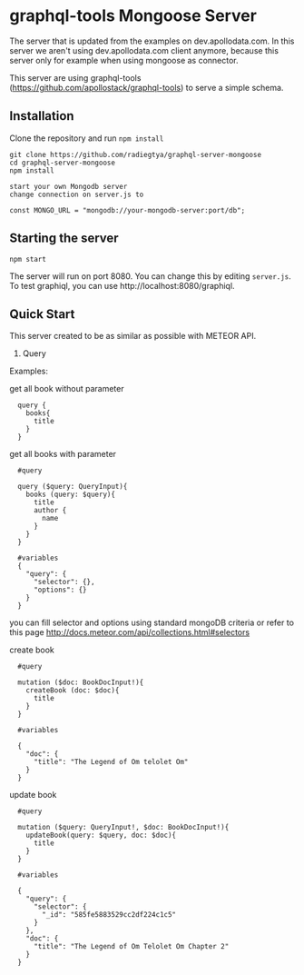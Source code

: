 # graphql-tools Mongoose Server

The server that is updated from the examples on dev.apollodata.com.
In this server we aren't using dev.apollodata.com client anymore, because
this server only for example when using mongoose as connector.

This server are using graphql-tools (https://github.com/apollostack/graphql-tools) to serve a simple schema.



## Installation

Clone the repository and run `npm install`

```
git clone https://github.com/radiegtya/graphql-server-mongoose
cd graphql-server-mongoose
npm install

start your own Mongodb server
change connection on server.js to

const MONGO_URL = "mongodb://your-mongodb-server:port/db";
```

## Starting the server

```
npm start
```

The server will run on port 8080. You can change this by editing `server.js`.
To test graphiql, you can use http://localhost:8080/graphiql.

## Quick Start

This server created to be as similar as possible with METEOR API.

1. Query

Examples:

get all book without parameter
```
  query {
    books{
      title
    }
  }
```

get all books with parameter
```
  #query

  query ($query: QueryInput){
    books (query: $query){
      title
      author {
        name
      }
    }
  }

  #variables
  {
    "query": {
      "selector": {},
      "options": {}  
    }
  }

```
you can fill selector and options using standard mongoDB criteria or refer to this page http://docs.meteor.com/api/collections.html#selectors


create book
```
  #query

  mutation ($doc: BookDocInput!){
    createBook (doc: $doc){
      title
    }
  }

  #variables

  {
    "doc": {
      "title": "The Legend of Om telolet Om"
    }
  }
```

update book
```
  #query

  mutation ($query: QueryInput!, $doc: BookDocInput!){
    updateBook(query: $query, doc: $doc){
      title
    }
  }

  #variables

  {
    "query": {
      "selector": {
        "_id": "585fe5883529cc2df224c1c5"
      }
    },
    "doc": {
      "title": "The Legend of Om Telolet Om Chapter 2"
    }
  }
```

